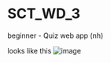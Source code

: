# SCT_WD_3
beginner - Quiz web app (nh)

looks like this
![image](https://github.com/user-attachments/assets/a7d939ae-f2b9-4fc5-af09-f525470e641c)
